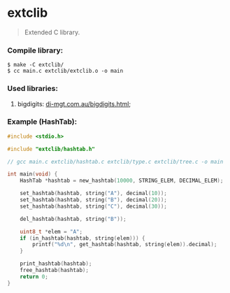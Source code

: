 # extclib
> Extended C library.

### Compile library:
```
$ make -C extclib/
$ cc main.c extclib/extclib.o -o main
```

### Used libraries:
1. bigdigits: [di-mgt.com.au/bigdigits.html](https://di-mgt.com.au/bigdigits.html);

### Example (HashTab):
```c
#include <stdio.h>

#include "extclib/hashtab.h"

// gcc main.c extclib/hashtab.c extclib/type.c extclib/tree.c -o main

int main(void) {
    HashTab *hashtab = new_hashtab(10000, STRING_ELEM, DECIMAL_ELEM);

    set_hashtab(hashtab, string("A"), decimal(10));
    set_hashtab(hashtab, string("B"), decimal(20));
    set_hashtab(hashtab, string("C"), decimal(30));

    del_hashtab(hashtab, string("B"));

    uint8_t *elem = "A";
    if (in_hashtab(hashtab, string(elem))) {
        printf("%d\n", get_hashtab(hashtab, string(elem)).decimal);
    }

    print_hashtab(hashtab);
    free_hashtab(hashtab);
    return 0;
}
```
